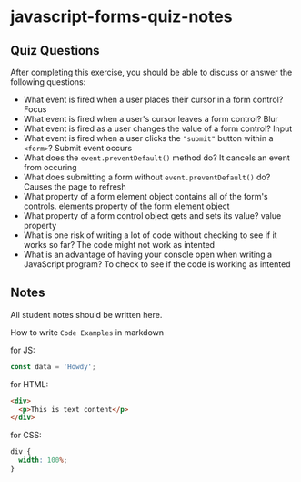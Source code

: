 # javascript-forms-quiz-notes

## Quiz Questions

After completing this exercise, you should be able to discuss or answer the following questions:

- What event is fired when a user places their cursor in a form control?
  Focus
- What event is fired when a user's cursor leaves a form control?
  Blur
- What event is fired as a user changes the value of a form control?
  Input
- What event is fired when a user clicks the `"submit"` button within a `<form>`?
  Submit event occurs
- What does the `event.preventDefault()` method do?
  It cancels an event from occuring
- What does submitting a form without `event.preventDefault()` do?
  Causes the page to refresh
- What property of a form element object contains all of the form's controls.
  elements property of the form element object
- What property of a form control object gets and sets its value?
  value property
- What is one risk of writing a lot of code without checking to see if it works so far?
  The code might not work as intented
- What is an advantage of having your console open when writing a JavaScript program?
  To check to see if the code is working as intented

## Notes

All student notes should be written here.

How to write `Code Examples` in markdown

for JS:

```javascript
const data = 'Howdy';
```

for HTML:

```html
<div>
  <p>This is text content</p>
</div>
```

for CSS:

```css
div {
  width: 100%;
}
```
